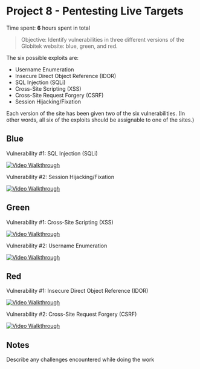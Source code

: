 # Project 8 - Pentesting Live Targets

Time spent: **6** hours spent in total

> Objective: Identify vulnerabilities in three different versions of the Globitek website: blue, green, and red.

The six possible exploits are:
* Username Enumeration
* Insecure Direct Object Reference (IDOR)
* SQL Injection (SQLi)
* Cross-Site Scripting (XSS)
* Cross-Site Request Forgery (CSRF)
* Session Hijacking/Fixation

Each version of the site has been given two of the six vulnerabilities. (In other words, all six of the exploits should be assignable to one of the sites.)

## Blue

Vulnerability #1: SQL Injection (SQLi)

<a href="https://i.imgur.com/eSVsKqj.gif"><img src="https://i.imgur.com/eSVsKqj.gif" title='Video Walkthrough' width='' alt='Video Walkthrough' /></a>

Vulnerability #2: Session Hijacking/Fixation

<a href="https://i.imgur.com/DMk55WN.gif"><img src="https://i.imgur.com/DMk55WN.gif" title='Video Walkthrough' width='' alt='Video Walkthrough' /></a>


## Green

Vulnerability #1: Cross-Site Scripting (XSS)

<a href="https://i.imgur.com/QgZov2u.gif"><img src="https://i.imgur.com/QgZov2u.gif" title='Video Walkthrough' width='' alt='Video Walkthrough' /></a>

Vulnerability #2: Username Enumeration

<a href="https://i.imgur.com/kYwtSn1.gif"><img src="https://i.imgur.com/kYwtSn1.gif" title='Video Walkthrough' width='' alt='Video Walkthrough' /></a>

## Red

Vulnerability #1: Insecure Direct Object Reference (IDOR)

<a href="https://i.imgur.com/Z9P0KGa.gif"><img src="https://i.imgur.com/Z9P0KGa.gif" title='Video Walkthrough' width='' alt='Video Walkthrough' /></a>

Vulnerability #2:  Cross-Site Request Forgery (CSRF)

<a href="https://i.imgur.com/7eWlxFU.gif"><img src="https://i.imgur.com/7eWlxFU.gif" title='Video Walkthrough' width='' alt='Video Walkthrough' /></a>


## Notes

Describe any challenges encountered while doing the work
